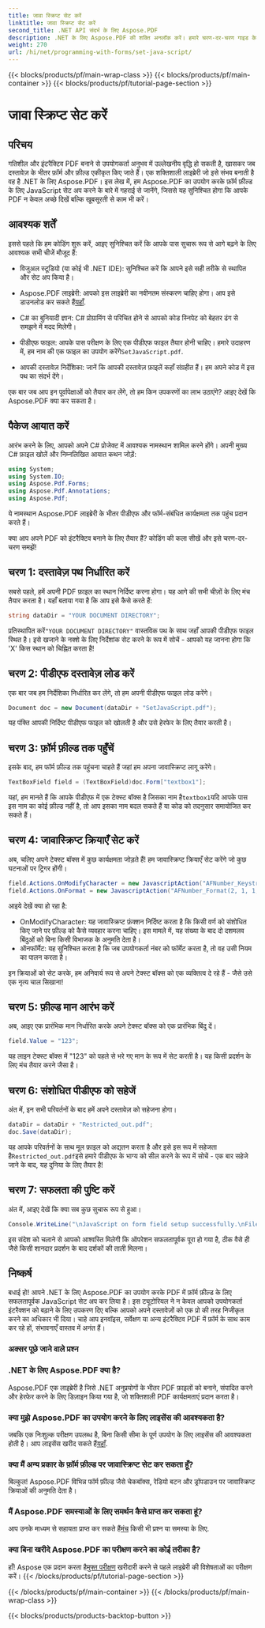 ```yaml
---
title: जावा स्क्रिप्ट सेट करें
linktitle: जावा स्क्रिप्ट सेट करें
second_title: .NET API संदर्भ के लिए Aspose.PDF
description: .NET के लिए Aspose.PDF की शक्ति अनलॉक करें। हमारे चरण-दर-चरण गाइड के साथ फ़ॉर्म फ़ील्ड पर JavaScript सेट अप करना सीखें।
weight: 270
url: /hi/net/programming-with-forms/set-java-script/
---
```


{{< blocks/products/pf/main-wrap-class >}}
{{< blocks/products/pf/main-container >}}
{{< blocks/products/pf/tutorial-page-section >}}

# जावा स्क्रिप्ट सेट करें

## परिचय

गतिशील और इंटरैक्टिव PDF बनाने से उपयोगकर्ता अनुभव में उल्लेखनीय वृद्धि हो सकती है, खासकर जब दस्तावेज़ के भीतर फ़ॉर्म और फ़ील्ड एकीकृत किए जाते हैं। एक शक्तिशाली लाइब्रेरी जो इसे संभव बनाती है वह है .NET के लिए Aspose.PDF। इस लेख में, हम Aspose.PDF का उपयोग करके फ़ॉर्म फ़ील्ड के लिए JavaScript सेट अप करने के बारे में गहराई से जानेंगे, जिससे यह सुनिश्चित होगा कि आपके PDF न केवल अच्छे दिखें बल्कि खूबसूरती से काम भी करें।

## आवश्यक शर्तें

इससे पहले कि हम कोडिंग शुरू करें, आइए सुनिश्चित करें कि आपके पास सुचारू रूप से आगे बढ़ने के लिए आवश्यक सभी चीजें मौजूद हैं:

- विजुअल स्टूडियो (या कोई भी .NET IDE): सुनिश्चित करें कि आपने इसे सही तरीके से स्थापित और सेट अप किया है।
  
-  Aspose.PDF लाइब्रेरी: आपको इस लाइब्रेरी का नवीनतम संस्करण चाहिए होगा। आप इसे डाउनलोड कर सकते हैं[यहाँ](https://releases.aspose.com/pdf/net/).

- C# का बुनियादी ज्ञान: C# प्रोग्रामिंग से परिचित होने से आपको कोड स्निपेट को बेहतर ढंग से समझने में मदद मिलेगी।

-  पीडीएफ फाइल: आपके पास परीक्षण के लिए एक पीडीएफ फाइल तैयार होनी चाहिए। हमारे उदाहरण में, हम नाम की एक फाइल का उपयोग करेंगे`SetJavaScript.pdf`.

- आपकी दस्तावेज़ निर्देशिका: जानें कि आपकी दस्तावेज़ फ़ाइलें कहाँ संग्रहीत हैं। हम अपने कोड में इस पथ का संदर्भ देंगे।

एक बार जब आप इन पूर्वापेक्षाओं को तैयार कर लेंगे, तो हम किन उपकरणों का लाभ उठाएंगे? आइए देखें कि Aspose.PDF क्या कर सकता है।

## पैकेज आयात करें

आरंभ करने के लिए, आपको अपने C# प्रोजेक्ट में आवश्यक नामस्थान शामिल करने होंगे। अपनी मुख्य C# फ़ाइल खोलें और निम्नलिखित आयात कथन जोड़ें:

```csharp
using System;
using System.IO;
using Aspose.Pdf.Forms;
using Aspose.Pdf.Annotations;
using Aspose.Pdf;
```

ये नामस्थान Aspose.PDF लाइब्रेरी के भीतर पीडीएफ और फॉर्म-संबंधित कार्यक्षमता तक पहुंच प्रदान करते हैं।

क्या आप अपने PDF को इंटरैक्टिव बनाने के लिए तैयार हैं? कोडिंग की कला सीखें और इसे चरण-दर-चरण समझें!

## चरण 1: दस्तावेज़ पथ निर्धारित करें

सबसे पहले, हमें अपनी PDF फ़ाइल का स्थान निर्दिष्ट करना होगा। यह आगे की सभी चीज़ों के लिए मंच तैयार करता है। यहाँ बताया गया है कि आप इसे कैसे करते हैं:

```csharp
string dataDir = "YOUR DOCUMENT DIRECTORY";
```

 प्रतिस्थापित करें`"YOUR DOCUMENT DIRECTORY"` वास्तविक पथ के साथ जहाँ आपकी पीडीएफ फाइल स्थित है। इसे खजाने के नक्शे के लिए निर्देशांक सेट करने के रूप में सोचें - आपको यह जानना होगा कि 'X' किस स्थान को चिह्नित करता है!

## चरण 2: पीडीएफ दस्तावेज़ लोड करें

एक बार जब हम निर्देशिका निर्धारित कर लेंगे, तो हम अपनी पीडीएफ फाइल लोड करेंगे। 

```csharp
Document doc = new Document(dataDir + "SetJavaScript.pdf");
```

यह पंक्ति आपकी निर्दिष्ट पीडीएफ फाइल को खोलती है और उसे हेरफेर के लिए तैयार करती है। 

## चरण 3: फ़ॉर्म फ़ील्ड तक पहुँचें

इसके बाद, हम फॉर्म फ़ील्ड तक पहुंचना चाहते हैं जहां हम अपना जावास्क्रिप्ट लागू करेंगे। 

```csharp
TextBoxField field = (TextBoxField)doc.Form["textbox1"];
```

 यहां, हम मानते हैं कि आपके पीडीएफ में एक टेक्स्ट बॉक्स है जिसका नाम है`textbox1`यदि आपके पास इस नाम का कोई फ़ील्ड नहीं है, तो आप इसका नाम बदल सकते हैं या कोड को तदनुसार समायोजित कर सकते हैं। 

## चरण 4: जावास्क्रिप्ट क्रियाएँ सेट करें

अब, चलिए अपने टेक्स्ट बॉक्स में कुछ कार्यक्षमता जोड़ते हैं! हम जावास्क्रिप्ट क्रियाएँ सेट करेंगे जो कुछ घटनाओं पर ट्रिगर होंगी। 

```csharp
field.Actions.OnModifyCharacter = new JavascriptAction("AFNumber_Keystroke(2, 1, 1, 0, \"\", true)");
field.Actions.OnFormat = new JavascriptAction("AFNumber_Format(2, 1, 1, 0, \"\", true)");
```

आइये देखें क्या हो रहा है:
- OnModifyCharacter: यह जावास्क्रिप्ट फ़ंक्शन निर्दिष्ट करता है कि किसी वर्ण को संशोधित किए जाने पर फ़ील्ड को कैसे व्यवहार करना चाहिए। इस मामले में, यह संख्या के बाद दो दशमलव बिंदुओं को बिना किसी विभाजक के अनुमति देता है।
- ऑनफॉर्मेट: यह सुनिश्चित करता है कि जब उपयोगकर्ता नंबर को फॉर्मेट करता है, तो वह उसी नियम का पालन करता है।

इन क्रियाओं को सेट करके, हम अनिवार्य रूप से अपने टेक्स्ट बॉक्स को एक व्यक्तित्व दे रहे हैं - जैसे उसे एक नृत्य चाल सिखाना!

## चरण 5: फ़ील्ड मान आरंभ करें

अब, आइए एक प्रारंभिक मान निर्धारित करके अपने टेक्स्ट बॉक्स को एक प्रारंभिक बिंदु दें। 

```csharp
field.Value = "123";
```

यह लाइन टेक्स्ट बॉक्स में "123" को पहले से भरे गए मान के रूप में सेट करती है। यह किसी प्रदर्शन के लिए मंच तैयार करने जैसा है।

## चरण 6: संशोधित पीडीएफ को सहेजें

अंत में, इन सभी परिवर्तनों के बाद हमें अपने दस्तावेज़ को सहेजना होगा।

```csharp
dataDir = dataDir + "Restricted_out.pdf";
doc.Save(dataDir);
```

 यह आपके परिवर्तनों के साथ मूल फ़ाइल को अद्यतन करता है और इसे इस रूप में सहेजता है`Restricted_out.pdf`इसे हमारे पीडीएफ के भाग्य को सील करने के रूप में सोचें - एक बार सहेजे जाने के बाद, यह दुनिया के लिए तैयार है!

## चरण 7: सफलता की पुष्टि करें

अंत में, आइए देखें कि क्या सब कुछ सुचारू रूप से हुआ। 

```csharp
Console.WriteLine("\nJavaScript on form field setup successfully.\nFile saved at " + dataDir);
```

इस संदेश को चलाने से आपको आश्वस्ति मिलेगी कि ऑपरेशन सफलतापूर्वक पूरा हो गया है, ठीक वैसे ही जैसे किसी शानदार प्रदर्शन के बाद दर्शकों की ताली मिलना।

## निष्कर्ष

बधाई हो! आपने .NET के लिए Aspose.PDF का उपयोग करके PDF में फ़ॉर्म फ़ील्ड के लिए सफलतापूर्वक JavaScript सेट अप कर लिया है। इस ट्यूटोरियल ने न केवल आपको उपयोगकर्ता इंटरैक्शन को बढ़ाने के लिए उपकरण दिए बल्कि आपको अपने दस्तावेज़ों को एक प्रो की तरह निजीकृत करने का अधिकार भी दिया। चाहे आप इनवॉइस, सर्वेक्षण या अन्य इंटरैक्टिव PDF में फ़ॉर्म के साथ काम कर रहे हों, संभावनाएँ वास्तव में अनंत हैं।

### अक्सर पूछे जाने वाले प्रश्न

### .NET के लिए Aspose.PDF क्या है?  
Aspose.PDF एक लाइब्रेरी है जिसे .NET अनुप्रयोगों के भीतर PDF फ़ाइलों को बनाने, संपादित करने और हेरफेर करने के लिए डिज़ाइन किया गया है, जो शक्तिशाली PDF कार्यक्षमताएं प्रदान करता है।

### क्या मुझे Aspose.PDF का उपयोग करने के लिए लाइसेंस की आवश्यकता है?  
 जबकि एक निःशुल्क परीक्षण उपलब्ध है, बिना किसी सीमा के पूर्ण उपयोग के लिए लाइसेंस की आवश्यकता होती है। आप लाइसेंस खरीद सकते हैं[यहाँ](https://purchase.aspose.com/buy).

### क्या मैं अन्य प्रकार के फ़ॉर्म फ़ील्ड पर जावास्क्रिप्ट सेट कर सकता हूँ?  
बिल्कुल! Aspose.PDF विभिन्न फॉर्म फ़ील्ड जैसे चेकबॉक्स, रेडियो बटन और ड्रॉपडाउन पर जावास्क्रिप्ट क्रियाओं की अनुमति देता है।

### मैं Aspose.PDF समस्याओं के लिए समर्थन कैसे प्राप्त कर सकता हूं?  
 आप उनके माध्यम से सहायता प्राप्त कर सकते हैं[मंच](https://forum.aspose.com/c/pdf/10) किसी भी प्रश्न या समस्या के लिए.

### क्या बिना खरीदे Aspose.PDF का परीक्षण करने का कोई तरीका है?  
हाँ! Aspose एक प्रदान करता है[मुफ्त परीक्षण](https://releases.aspose.com/) खरीदारी करने से पहले लाइब्रेरी की विशेषताओं का परीक्षण करें।
{{< /blocks/products/pf/tutorial-page-section >}}

{{< /blocks/products/pf/main-container >}}
{{< /blocks/products/pf/main-wrap-class >}}

{{< blocks/products/products-backtop-button >}}
